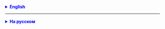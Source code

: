 
<details style="margin-top: 16px">
  <summary style="cursor: pointer; color: blue;"><b>English</b></summary>

**Task 1.**
Study, analyze, comment on the Citizens application code.
Above the methods, in the comments, indicate their computational complexity.
Send it to me for reading.

**Task 2.**
Study materials on Map<K, V>
https://javarush.com/groups/posts/2542-otvetih-na-samihe-populjarnihe-voprosih-ob-interfeyse-map
https://metanit.com/java/tutorial/5.8.php - repeat the example from the article.

**Task 3.(*)**
In the Citizens project, create an implementation of the interface called CitizensSetImpl based on sets.
Above the methods, in the comments, indicate their computational complexity.
How has it changed compared to the implementation on ArrayList<>()?


</details>

<hr>

<details style="margin-top: 16px">
  <summary style="cursor: pointer; color: blue;"><b>На русском</b></summary>

**Задание 1.**
Изучить, разобрать, откомментировать код приложения Citizens.
Над методами, в комментариях, указать их вычислительную сложность.
Прислать мне для прочтения.

**Задание 2.** 
Изучить материалы о Map<K, V>
https://javarush.com/groups/posts/2542-otvetih-na-samihe-populjarnihe-voprosih-ob-interfeyse-map

https://metanit.com/java/tutorial/5.8.php - повторить пример из статьи.

**Задание 3.(*)** 
В проекте Citizens, создать имплементацию интерфейса с названием CitizensSetImpl основанную на сетах.
Над методами, в комментариях, указать их вычислительную сложность.
Как она изменилась по сравнению с имплементацией на ArrayList<>()?

</details>
